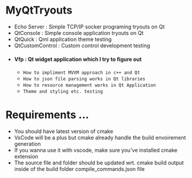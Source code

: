 # MyQtTryouts
* Echo Server : Simple TCP/IP socker programing tryouts on Qt 
* QtConsole : Simple console application tryouts on Qt 
* QtQuick : Qml application theme testing 
* QtCustomControl : Custom control development testing
* #### Vfp : Qt widget application which I try to figure out 
    - `How to impliment MVVM approach in c++ and Qt`
    - `How to json file parsing works in Qt libraries`
    - `How to resource management works in Qt Application`
    - `Theme and styling etc. testing`


# Requirements ...

* You should have latest version of cmake 
* VsCode will be a plus but cmake already handle the build envoirement generation
* If you wanna use it with vscode, make sure you've installed cmake extension
* The source file and folder should be updated wrt. cmake build output inside of the build folder compile_commands.json file




